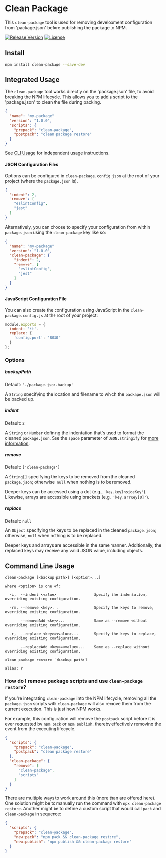 # Clean Package

This `clean-package` tool is used for removing development configuration from 'package.json' before publishing the package to NPM.

[![Release Version](https://img.shields.io/npm/v/clean-package.svg)](https://www.npmjs.com/package/clean-package)
[![License](https://img.shields.io/badge/License-MIT-blue.svg)](https://opensource.org/licenses/MIT)


## Install

```bash
npm install clean-package --save-dev
```


## Integrated Usage

The `clean-package` tool works directly on the 'package.json' file, to avoid breaking the NPM lifecycle. This allows you to add a script to the 'package.json' to clean the file during packing.

```json
{
  "name": "my-package",
  "version": "1.0.0",
  "scripts": {
    "prepack": "clean-package",
    "postpack": "clean-package restore"
  }
}
```

See [CLI Usage](#command-line-usage 'Command Line Usage') for independent usage instructions.

#### JSON Configuration Files

Options can be configured in `clean-package.config.json` at the root of your project (where the `package.json` is).

```json
{
  "indent": 2,
  "remove": [
    "eslintConfig",
    "jest"
  ]
}
```

Alternatively, you can choose to specify your configuration from within `package.json` using the `clean-package` key like so:

```json
{
  "name": "my-package",
  "version": "1.0.0",
  "clean-package": {
    "indent": 2,
    "remove": [
      "eslintConfig",
      "jest"
    ]
  }
}
```

#### JavaScript Configuration File

You can also create the configuration using JavaScript in the `clean-package.config.js` at the root of your project:

```js
module.exports = {
  indent: '\t',
  replace: {
    'config.port': '8080'
  }
};
```


### Options

##### backupPath

Default: `'./package.json.backup'`

A `String` specifying the location and filename to which the `package.json` will be backed up.

##### indent

Default: `2`

A `String` or `Number` defining the indentation that's used to format the cleaned `package.json`. See the `space` parameter of `JSON.stringify` for [more information](https://developer.mozilla.org/en-US/docs/Web/JavaScript/Reference/Global_Objects/JSON/stringify#Parameters).

##### remove

Default: `['clean-package']`

A `String[]` specifying the keys to be removed from the cleaned `package.json`; otherwise, `null` when nothing is to be removed.

Deeper keys can be accessed using a dot (e.g., `'key.keyInsideKey'`). Likewise, arrays are accessible using brackets (e.g., `'key.arrKey[0]'`).

##### replace

Default: `null`

An `Object` specifying the keys to be replaced in the cleaned `package.json`; otherwise, `null` when nothing is to be replaced.

Deeper keys and arrays are accessible in the same manner. Additionally, the replaced keys may receive any valid JSON value, including objects.

## Command Line Usage

```
clean-package [<backup-path>] [<option>...]

where <option> is one of:

  -i,  --indent <value>                 Specify the indentation, overriding existing configuration.

  -rm, --remove <key>...                Specify the keys to remove, overriding existing configuration.

       --removeAdd <key>...             Same as --remove without overriding existing configuration.

  -r,  --replace <key>=<value>...       Specify the keys to replace, overriding existing configuration.

       --replaceAdd <key>=<value>...    Same as --replace without overriding existing configuration.
```

```
clean-package restore [<backup-path>]

alias: r
```

### How do I remove package scripts and use `clean-package restore`?

If you're integrating `clean-package` into the NPM lifecycle, removing all the `package.json` scripts with `clean-package` will also remove them from the current execution. This is just how NPM works.

For example, this configuration will remove the `postpack` script before it is ever requested by `npm pack` or `npm publish`, thereby effectively removing the event from the executing lifecycle.

```json
{
  "scripts": {
    "prepack": "clean-package",
    "postpack": "clean-package restore"
  },
  "clean-package": {
    "remove": [
      "clean-package",
      "scripts"
    ]
  }
}
```

There are multiple ways to work around this (more than are offered here). One solution might be to manually run the command with `npx clean-package restore`. Another might be to define a custom script that would call `pack` and `clean-package` in sequence:

```json
{
  "scripts": {
    "prepack": "clean-package",
    "new:pack": "npm pack && clean-package restore",
    "new:publish": "npm publish && clean-package restore"
  }
}
```
